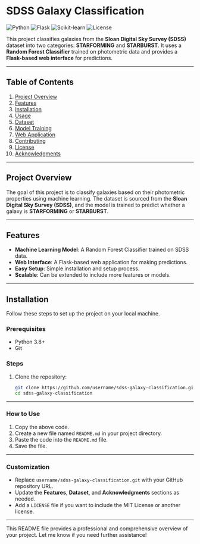 # SDSS Galaxy Classification

![Python](https://img.shields.io/badge/Python-3.8%2B-blue)
![Flask](https://img.shields.io/badge/Flask-2.0%2B-green)
![Scikit-learn](https://img.shields.io/badge/Scikit--learn-1.0%2B-orange)
![License](https://img.shields.io/badge/License-MIT-yellow)

This project classifies galaxies from the **Sloan Digital Sky Survey (SDSS)** dataset into two categories: **STARFORMING** and **STARBURST**. It uses a **Random Forest Classifier** trained on photometric data and provides a **Flask-based web interface** for predictions.

---

## Table of Contents
1. [Project Overview](#project-overview)
2. [Features](#features)
3. [Installation](#installation)
4. [Usage](#usage)
5. [Dataset](#dataset)
6. [Model Training](#model-training)
7. [Web Application](#web-application)
8. [Contributing](#contributing)
9. [License](#license)
10. [Acknowledgments](#acknowledgments)

---

## Project Overview
The goal of this project is to classify galaxies based on their photometric properties using machine learning. The dataset is sourced from the **Sloan Digital Sky Survey (SDSS)**, and the model is trained to predict whether a galaxy is **STARFORMING** or **STARBURST**.

---

## Features
- **Machine Learning Model**: A Random Forest Classifier trained on SDSS data.
- **Web Interface**: A Flask-based web application for making predictions.
- **Easy Setup**: Simple installation and setup process.
- **Scalable**: Can be extended to include more features or models.

---

## Installation
Follow these steps to set up the project on your local machine.

### Prerequisites
- Python 3.8+
- Git

### Steps
1. Clone the repository:
   ```bash
   git clone https://github.com/username/sdss-galaxy-classification.git
   cd sdss-galaxy-classification

   
---

### **How to Use**
1. Copy the above code.
2. Create a new file named `README.md` in your project directory.
3. Paste the code into the `README.md` file.
4. Save the file.

---

### **Customization**
- Replace `username/sdss-galaxy-classification.git` with your GitHub repository URL.
- Update the **Features**, **Dataset**, and **Acknowledgments** sections as needed.
- Add a `LICENSE` file if you want to include the MIT License or another license.

---

This README file provides a professional and comprehensive overview of your project. Let me know if you need further assistance!

